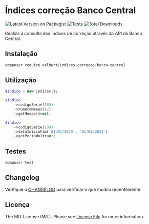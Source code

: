 # Índices correção Banco Central

[![Latest Version on Packagist](https://img.shields.io/packagist/v/valbert/indices-correcao-banco-central.svg?style=flat-square)](https://packagist.org/packages/valbert/indices-correcao-banco-central)
[![Tests](https://github.com/matheusvalbert/indices-correcao-banco-central/actions/workflows/run-tests.yml/badge.svg)](https://github.com/matheusvalbert/indices-correcao-banco-central/actions/workflows/run-tests.yml)
[![Total Downloads](https://img.shields.io/packagist/dt/valbert/indices-correcao-banco-central.svg?style=flat-square)](https://packagist.org/packages/valbert/indices-correcao-banco-central)

Realiza a consulta dos índices de correção através da API do Banco Central.

## Instalação
```bash
composer require valbert/indices-correcao-banco-central
```

## Utilização

```php
$indice = new Indices();

$indice
    ->codigoSerie(189)
    ->numeroMeses(12)
    ->getMeses(true);

$indice
    ->codigoSerie(189)
    ->dataInicioFim('01/01/2020', '01/01/2022')
    ->getPeriodo(true);
```

## Testes

```bash
composer test
```

## Changelog

Verifique o [CHANGELOG](CHANGELOG.md) para verificar o que mudou recentemente.

## Licença

The MIT License (MIT). Please see [License File](LICENSE.md) for more information.
